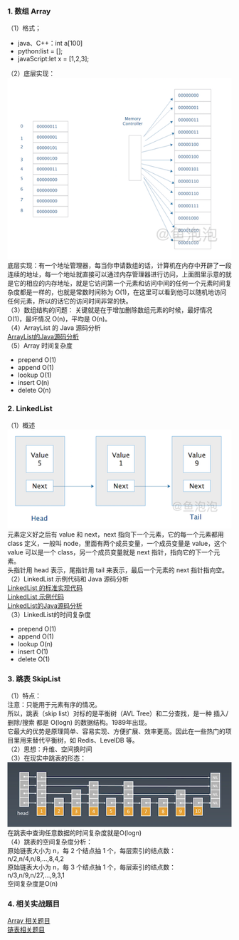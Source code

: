 ### 1. 数组 Array
（1）格式；
- java、C++：int a[100]
- python:list = [];
- javaScript:let x = [1,2,3];

（2）底层实现：  
![array底层示意图](https://github.com/liyanancoder/Android-Notes/blob/master/assets/array底层示意图.png)   
底层实现：有一个地址管理器，每当你申请数组的话，计算机在内存中开辟了一段连续的地址，每一个地址就直接可以通过内存管理器进行访问，上面图里示意的就是它的相应的内存地址，就是它访问第一个元素和访问中间的任何一个元素时间复杂度都是一样的，也就是常数时间称为 O(1)，在这里可以看到他可以随机地访问任何元素，所以的话它的访问时间非常的快。  
（3）数组结构的问题：
关键就是在于增加删除数组元素的时候，最好情况 O(1)，最坏情况 O(n)，平均是 O(n)。  
（4）ArrayList 的 Java 源码分析  
[ArrayList的Java源码分析](http://developer.classpath.org/doc/java/util/ArrayList-source.html)  
（5）Array 时间复杂度  
- prepend O(1)  
- append O(1)  
- lookup O(1)  
- insert O(n)  
- delete O(n)

### 2. LinkedList
（1）概述  
![LinkedList示意图](https://github.com/liyanancoder/Android-Notes/blob/master/assets/LinkedList示意图.png)    
元素定义好之后有 value 和 next，next 指向下一个元素，它的每一个元素都用 class 定义，一般叫 node，里面有两个成员变量，一个成员变量是 value，这个 value 可以是一个 class，另一个成员变量就是 next 指针，指向它的下一个元素。  
头指针用 head 表示，尾指针用 tail 来表示，最后一个元素的 next 指针指向空。  
（2）LinkedList 示例代码和 Java 源码分析  
[LinkedList 的标准实现代码](https://www.geeksforgeeks.org/implementing-a-linked-list-in-java-using-class/)  
[LinkedList 示例代码](http://www.cs.cmu.edu/~adamchik/15-121/lectures/Linked%20Lists/code/LinkedList.java)  
[LinkedList的Java源码分析](http://developer.classpath.org/doc/java/util/LinkedList-source.html)  
（3）LinkedList的时间复杂度
- prepend O(1)  
- append O(1)  
- lookup O(n)  
- insert O(1)  
- delete O(1)

### 3. 跳表 SkipList
（1）特点：  
注意：只能用于元素有序的情况。  
所以，跳表（skip list）对标的是平衡树（AVL Tree）和二分查找，是一种 插入/删除/搜索 都是 O(logn) 的数据结构。1989年出现。  
它最大的优势是原理简单、容易实现、方便扩展、效率更高。因此在一些热门的项目里用来替代平衡树，如 Redis、LevelDB 等。  
（2）思想：升维、空间换时间  
（3）在现实中跳表的形态：   
![跳表的形态](https://github.com/liyanancoder/Android-Notes/blob/master/assets/跳表的形态.png)   
在跳表中查询任意数据的时间复杂度就是O(logn)  
（4）跳表的空间复杂度分析：  
原始链表大小为 n，每 2 个结点抽 1 个，每层索引的结点数：  
n/2,n/4,n/8,...,8,4,2  
原始链表大小为 n，每 3 个结点抽 1 个，每层索引的结点数：  
n/3,n/9,n/27,...,9,3,1  
空间复杂度是O(n)

### 4. 相关实战题目
[Array 相关题目](https://github.com/liyanancoder/LeetcodePractice/tree/master/src/array)  
[链表相关题目](https://github.com/liyanancoder/LeetcodePractice/tree/master/src/list)

